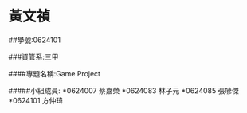 # 黃文禎

##學號:0624101

###資管系:三甲

####專題名稱:Game Project

#####小組成員:
*0624007 蔡嘉榮
*0624083 林子元
*0624085 張喭傑
*0624101 方仲瑋
